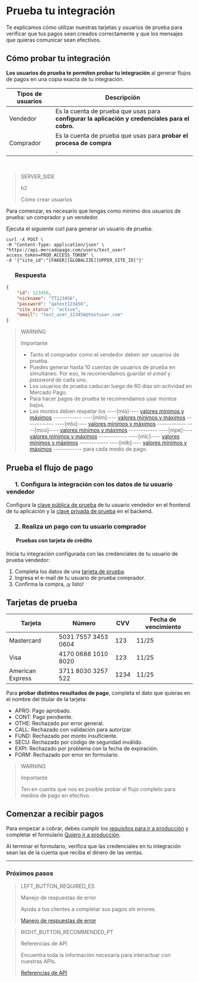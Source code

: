 # Prueba tu integración

Te explicamos cómo utilizar nuestras tarjetas y usuarios de prueba para verificar que tus pagos sean creados correctamente y que los mensajes que quieras comunicar sean efectivos.

## Cómo probar tu integración

**Los usuarios de prueba te permiten probar tu integración** al generar flujos de pagos en una copia exacta de tu integración.

Tipos de usuarios | Descripción
------------ | -------------
Vendedor | Es la cuenta de prueba que usas para **configurar la aplicación y credenciales para el cobro.** |
Comprador | Es la cuenta de prueba que usas para **probar el procesa de compra**<br/>. |

<br>

> SERVER_SIDE
>
> h2
> 
> Cómo crear usuarios

Para comenzar, es necesario que tengas como mínimo dos usuarios de prueba: un comprador y un vendedor.

Ejecuta el siguiente curl para generar un usuario de prueba:

```curl
curl -X POST \
-H "Content-Type: application/json" \
"https://api.mercadopago.com/users/test_user?access_token=PROD_ACCESS_TOKEN" \
-d '{"site_id":"[FAKER][GLOBALIZE][UPPER_SITE_ID]"}'
```


### &nbsp;&nbsp;&nbsp;&nbsp;&nbsp;&nbsp;Respuesta

```json
{
    "id": 123456,
    "nickname": "TT123456",
    "password": "qatest123456",
    "site_status": "active",
    "email": "test_user_123456@testuser.com"
}
```

>WARNING
>
>Importante
>
> * Tanto el comprador como el vendedor deben ser usuarios de prueba.
> * Puedes generar hasta 10 cuentas de usuarios de prueba en simultáneo. Por eso, te recomendamos guardar el _email_ y _password_ de cada uno.
> * Los usuarios de prueba caducan luego de 60 días sin actividad en Mercado Pago.
> * Para hacer pagos de prueba te recomendamos usar montos bajos.
> * Los montos deben respetar los ----[mla]---- [valores mínimos y máximos](https://www.mercadopago/ayuda/monto-minimo-maximo-medios-de-pago_620) ------------ ----[mlm]---- [valores mínimos y máximos](https://www.mercadopago.com.mx/ayuda/monto-minimo-maximo-medios-de-pago_620) ------------ ----[mlu]---- [valores mínimos y máximos](https://www.mercadopago.com.uy/ayuda/monto-minimo-maximo-medios-de-pago_620) ------------ ----[mco]---- [valores mínimos y máximos](https://www.mercadopago.com.uy/ayuda/monto-minimo-maximo-medios-de-pago_620) ------------ ----[mpe]---- [valores mínimos y máximos](https://www.mercadopago.com.pe/ayuda/monto-minimo-maximo-medios-de-pago_620) ------------ ----[mlc]---- [valores mínimos y máximos](https://www.mercadopago.cl/ayuda/monto-minimo-maximo-medios-de-pago_620) ------------ ----[mlb]---- [valores mínimos y máximos](https://www.mercadopago.com.br/ajuda/minimo-maximo-posso-pagar_324) ------------ para cada medio de pago.

## Prueba el flujo de pago

### &nbsp;&nbsp;&nbsp;&nbsp;&nbsp;&nbsp;1. Configura la integración con los datos de tu usuario vendedor

Configura la [clave pública de prueba](https://www.mercadopago.com/mla/account/credentials) de tu usuario vendedor en el frontend de tu aplicación y la [clave privada de prueba](https://www.mercadopago.com/mla/account/credentials) en el backend.

### &nbsp;&nbsp;&nbsp;&nbsp;&nbsp;&nbsp;2. Realiza un pago con tu usuario comprador

#### &nbsp;&nbsp;&nbsp;&nbsp;&nbsp;&nbsp;&nbsp;&nbsp;Pruebas con tarjeta de crédito

Inicia tu integración configurada con las credenciales de tu usuario de prueba vendedor:

1. Completa los datos de una [tarjeta de prueba](#bookmark_tarjetas_de_prueba).
1. Ingresa el e-mail de tu usuario de prueba comprador.
1. Confirma la compra, ¡y listo!


## Tarjetas de prueba

Tarjeta | Número | CVV | Fecha de vencimiento
------------ | ------------- | ------------- | -------------
Mastercard | 5031 7557 3453 0604 | 123 | 11/25
Visa | 4170 0688 1010 8020 | 123 | 11/25
American Express | 3711 8030 3257 522 | 1234 | 11/25

Para **probar distintos resultados de pago**, completa el dato que quieras en el nombre del titular de la tarjeta:

- APRO: Pago aprobado.
- CONT: Pago pendiente.
- OTHE: Rechazado por error general.
- CALL: Rechazado con validación para autorizar.
- FUND: Rechazado por monto insuficiente.
- SECU: Rechazado por código de seguridad inválido.
- EXPI: Rechazado por problema con la fecha de expiración.
- FORM: Rechazado por error en formulario.

> WARNING
>
> Importante
>
> Ten en cuenta que nos es posible probar el flujo completo para medios de pago en efectivo.

## Comenzar a recibir pagos

Para empezar a cobrar, debes cumplir los [requisitos para ir a producción](https://www.mercadopago[FAKER][URL][DOMAIN]/developers/es/guides/payments/api/goto-production/) y completar el formulario <a href="[FAKER][CREDENTIALS][URL]" target="_blank"> Quiero ir a producción</a>.

Al terminar el formulario, verifica que las credenciales en tu integración sean las de la cuenta que reciba el dinero de las ventas.<br/>

---
### Próximos pasos

> LEFT_BUTTON_REQUIRED_ES
>
> Manejo de respuestas de error
>
> Ayuda a tus clientes a completar sus pagos sin errores.
>
> [Manejo de respuestas de error](https://www.mercadopago[FAKER][URL][DOMAIN]/developers/es/guides/payments/api/handling-responses/)

> RIGHT_BUTTON_RECOMMENDED_PT
>
> Referencias de API
>
> Encuentra toda la información necesaria para interactuar con nuestras APIs.
>
> [Referencias de API](https://www.mercadopago[FAKER][URL][DOMAIN]/developers/es/reference/)

